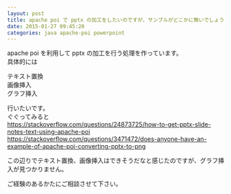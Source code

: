 ```yaml
---
layout: post
title: apache poi で pptx の加工をしたいのですが、サンプルがどこかに無いでしょうか？
date: 2015-01-27 09:45:20
categories: java apache-poi powerpoint
---
```

<p>apache poi を利用して pptx の加工を行う処理を作っています。<br>
具体的には</p>

<p>テキスト置換<br>
画像挿入<br>
グラフ挿入</p>

<p>行いたいです。<br>
ぐぐってみると<br>
<a href="https://stackoverflow.com/questions/24873725/how-to-get-pptx-slide-notes-text-using-apache-poi">https://stackoverflow.com/questions/24873725/how-to-get-pptx-slide-notes-text-using-apache-poi</a><br>
<a href="https://stackoverflow.com/questions/3471472/does-anyone-have-an-example-of-apache-poi-converting-pptx-to-png">https://stackoverflow.com/questions/3471472/does-anyone-have-an-example-of-apache-poi-converting-pptx-to-png</a></p>

<p>この辺りでテキスト置換、画像挿入はできそうだなと感じたのですが、グラフ挿入が見つかりません。</p>

<p>ご経験のあるかたにご相談させて下さい。</p>
